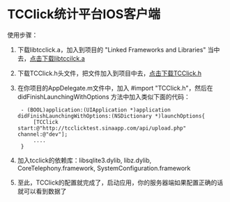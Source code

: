 TCClick统计平台IOS客户端
===========

使用步骤：

1. 下载libtcclick.a，加入到项目的 "Linked Frameworks and Libraries" 当中去，[点击下载libtccilck.a](https://github.com/starfalling/tcclick-ios/raw/master/release/libtcclick.a)

2. 下载TCClick.h头文件，把文件加入到项目中去，[点击下载TCClick.h](https://github.com/starfalling/tcclick-ios/raw/master/release/TCClick.h)

3. 在你项目的AppDelegate.m文件中，加入 #import "TCClick.h"，然后在 didFinishLaunchingWithOptions 方法中加入类似下面的代码：

        - (BOOL)application:(UIApplication *)application didFinishLaunchingWithOptions:(NSDictionary *)launchOptions{
            [TCClick start:@"http://tcclicktest.sinaapp.com/api/upload.php" channel:@"dev"];
            ....
        }
4. 加入tcclick的依赖库：libsqlite3.dylib, libz.dylib, CoreTelephony.framework, SystemConfiguration.framework

5. 至此，TCClick的配置就完成了，启动应用，你的服务器端如果配置正确的话就可以看到数据了